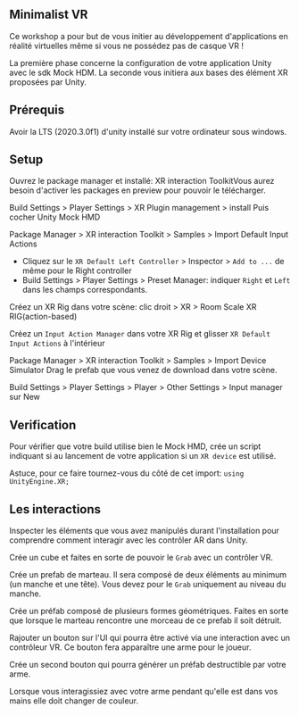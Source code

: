 
## Minimalist VR

Ce workshop a pour but de vous initier au développement d'applications en réalité virtuelles même si vous ne possédez pas de casque VR !

La première phase concerne la configuration de votre application Unity avec le sdk Mock HDM. La seconde vous initiera aux bases des élément XR proposées par Unity.

## Prérequis

Avoir la LTS (2020.3.0f1) d'unity installé sur votre ordinateur sous windows.

## Setup

Ouvrez le package manager et installé: XR interaction ToolkitVous aurez besoin d'activer les packages en preview pour pouvoir le télécharger.

Build Settings > Player Settings > XR Plugin management > install
Puis cocher Unity Mock HMD

Package Manager > XR interaction Toolkit > Samples > Import Default Input Actions
- Cliquez sur le `XR Default Left Controller` > Inspector > `Add to ...` de même pour le Right controller
- Build Settings > Player Settings > Preset Manager: indiquer `Right` et `Left` dans les champs correspondants.

Créez un XR Rig dans votre scène: clic droit > XR > Room Scale XR RIG(action-based)

Créez un `Input Action Manager` dans votre XR Rig et glisser `XR Default Input Actions` à l'intérieur

Package Manager > XR interaction Toolkit > Samples > Import Device Simulator
Drag le prefab que vous venez de download dans votre scène.

Build Settings > Player Settings > Player > Other Settings > Input manager sur New

## Verification

Pour vérifier que votre build utilise bien le Mock HMD, crée un script indiquant si au lancement de votre application si un `XR device` est utilisé.

Astuce, pour ce faire tournez-vous du côté de cet import: `using UnityEngine.XR;`

## Les interactions

Inspecter les éléments que vous avez manipulés durant l'installation pour comprendre comment interagir avec les contrôler AR dans Unity.

Crée un cube et faites en sorte de pouvoir le `Grab` avec un contrôler VR.

Crée un prefab de marteau. Il sera composé de deux éléments au minimum (un manche et une tête). Vous devez pour le `Grab` uniquement au niveau du manche.

Crée un préfab composé de plusieurs formes géométriques. Faites en sorte que lorsque le marteau rencontre une morceau de ce prefab il soit détruit.

Rajouter un bouton sur l'UI qui pourra être activé via une interaction avec un contrôleur VR. Ce bouton fera apparaître une arme pour le joueur.

Crée un second bouton qui pourra générer un préfab destructible par votre arme.

Lorsque vous interagissiez avec votre arme pendant qu'elle est dans vos mains elle doit changer de couleur.
